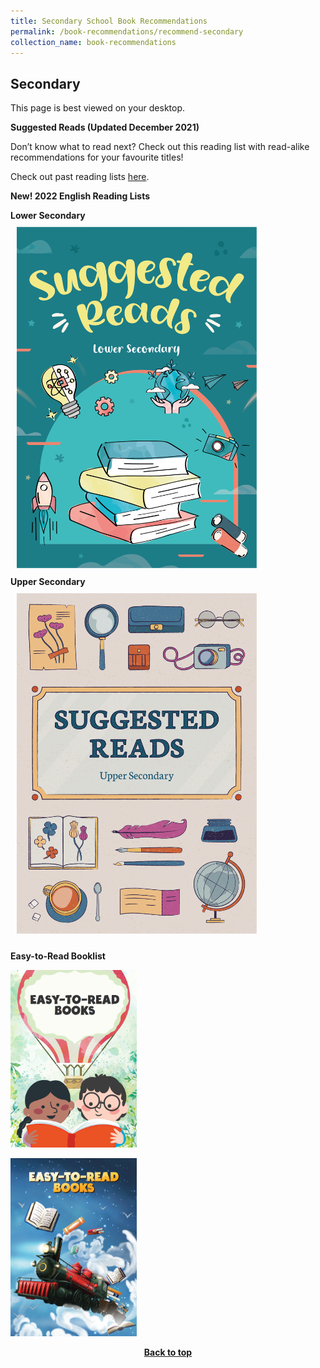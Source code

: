 ```yaml
---
title: Secondary School Book Recommendations
permalink: /book-recommendations/recommend-secondary
collection_name: book-recommendations
---
```

## **Secondary**

This page is best viewed on your desktop.

**Suggested Reads (Updated December 2021)**

Don’t know what to read next? Check out this reading list with read-alike recommendations for your favourite titles!

Check out past reading lists [here](/book-recommendations/archives/recommend-secondary-archives).

**New! 2022 English Reading Lists** 
<div class="wrapper" style="width: 100%;">
<div class="container" style="display: flex; margin: auto; align-content: flex-start; width: inherit; flex-wrap: wrap"> 
		<div class="image-container" style="margin: auto;">
			<b>Lower Secondary</b><a href="https://drive.google.com/file/d/1zs7M9B6W6AgF7HIppWAol4XNDiuuOS8o/view?usp=sharing"><img src="/images/recommendationssecondary/secgrl22-ls.png" style="max-width: 24rem; padding: 10px; margin:auto;"></a>
	</div>
	<div class="image-container" style="margin: auto;">
			<b>Upper Secondary</b><a href="https://drive.google.com/file/d/1YfNjHOjfRS27uomvajykI70GGqYjvl3V/view?usp=sharing"><img src="/images/recommendationssecondary/secgrl22-us.png" style="max-width: 24rem; padding: 10px; margin:auto;"></a>
	</div>
	</div>
	</div>

**Easy-to-Read Booklist**

<a href="/images/recommendationsprimary/High_Interest_Booklist.PDF"><img src="/images/recommendationsprimary/High_Interest_Image.PNG" alt="PwD 717" style="width: 40%;"></a>

<a href="/files/primary-book-recommendations/WEB%20NLB%20Easy-to-Read%20Booklist%20(spread)-compressed.pdf"><img src="/images/recommendationsprimary/Easy_To_Read_2.png" alt="PwD 717 High interest booklist" style="width: 40%;"></a>

<p style="text-align: center;"><b><a href="#top">Back to top</a></b></p>